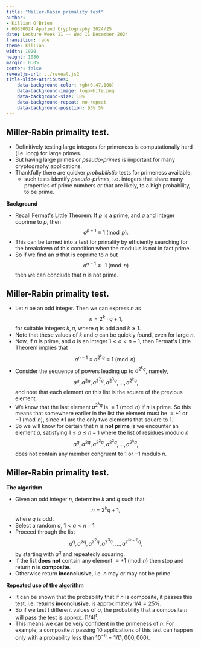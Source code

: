 ```yaml
---
title: "Miller-Rabin primality test"
author:
- Killian O'Brien
- 6G6Z0024 Applied Cryptography 2024/25
date: Lecture Week 11 -- Wed 11 December 2024
transition: fade
theme: killian
width: 1920
height: 1080
margin: 0.05
center: false
revealjs-url: ../reveal.js2
title-slide-attributes:
    data-background-color: rgb(0,47,108)	
    data-background-image: logowhite.png
    data-background-size: 18%
    data-background-repeat: no-repeat
    data-background-position: 95% 5%	
---
```


## Miller-Rabin primality test. 

* Definitively testing large integers for primeness is computationally hard (i.e. long) for large primes. 
* But having large primes or *pseudo-primes* is important for many cryptography applications.
* Thankfully there are quicker *probabilistic* tests for primeness available. 
    - such tests identify *pseudo-primes*, i.e. integers that share many properties of prime numbers or that are likely, to a high probability, to be prime. 

**Background**

* Recall Fermat's Little Theorem: If $p$ is a prime, and $a$ and integer coprime to $p$, then 
$$ a^{p-1} \equiv 1 \pmod{p}.$$
* This can be turned into a test for primality by efficiently searching for the breakdown of this condition when the modulus is not in fact prime.
* So if we find an $a$ that is coprime to $n$ but 
$$ a^{n-1} \not \equiv 1 \pmod{n}$$
then we can conclude that $n$ is not prime.  

## Miller-Rabin primality test. 

* Let $n$ be an odd integer. Then we can express $n$ as 
$$n = 2^k \cdot q + 1,$$
for suitable integers $k,q$, where $q$ is odd and $k \geq 1$.
* Note that these values of $k$ and $q$ can be quickly found, even for large $n$. 
* Now, if $n$ is prime, and $a$ is an integer $1 \lt a \lt n-1$, then Fermat's Little Theorem implies that
$$a^{n-1} \equiv a^{2^k q} \equiv 1 \pmod{n}.$$
* Consider the sequence of powers leading up to $a^{2^kq}$, namely, 
$$a^q, a^{2q}, a^{2^2 q} , a^{2^3 q}, \dots , a^{2^k q},$$
and note that each element on this list is the square of the previous element. 
* We know that the last element $a^{2^kq}$ is $\equiv 1 \pmod{n}$ if $n$ is prime. So this means that somewhere earlier in the list the element must be $\equiv +1$ or $-1 \pmod{n}$, since $\pm 1$ are the only two elements that square to $1$. 
* So we will know for certain that $n$ is **not prime** is we encounter an element $a$, satisfying $1 \leq a \leq n-1$ where the list of residues modulo $n$
$$a^q, a^{2q}, a^{2^2 q} , a^{2^3 q}, \dots , a^{2^k q},$$
does not contain any member congruent to $1$ or $-1$ modulo $n$. 

## Miller-Rabin primality test. 

**The algorithm**

* Given an odd integer $n$, determine $k$ and $q$ such that $$n = 2^k q +1,$$ where $q$ is odd. 
* Select a random $a$, $1 \lt a \lt n-1$
* Proceed through the list 
$$a^q, a^{2q}, a^{2^2 q} , a^{2^3 q}, \dots , a^{2^{(k-1)} q},$$
by starting with $a^q$ and repeatedly squaring. 
* If the list **does not** contain any element $\equiv \pm 1 \pmod{n}$ then stop and return **n is composite**. 
* Otherwise return **inconclusive**, i.e. $n$ may or may not be prime. 

**Repeated use of the algorithm**

* It can be shown that the probability that if $n$ is composite, it passes this test, i.e. returns **inconclusive**, is approximately $1/4 = 25\%$.
* So if we test $t$ different values of $a$, the probability that a composite $n$ will pass the test is approx. $(1/4)^t$.
* This means we can be very confident in the primeness of $n$. For example, a composite $n$ passing 10 applications of this test can happen only with a probability less than $10^{-6} = 1/(1,000,000)$.



